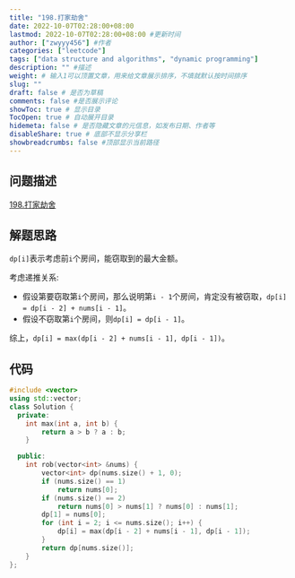 ```yaml
---
title: "198.打家劫舍"
date: 2022-10-07T02:28:00+08:00
lastmod: 2022-10-07T02:28:00+08:00 #更新时间
author: ["zwyyy456"] #作者
categories: ["leetcode"]
tags: ["data structure and algorithms", "dynamic programming"]
description: "" #描述
weight: # 输入1可以顶置文章，用来给文章展示排序，不填就默认按时间排序
slug: ""
draft: false # 是否为草稿
comments: false #是否展示评论
showToc: true # 显示目录
TocOpen: true # 自动展开目录
hidemeta: false # 是否隐藏文章的元信息，如发布日期、作者等
disableShare: true # 底部不显示分享栏
showbreadcrumbs: false #顶部显示当前路径
---
```

## 问题描述
[198.打家劫舍](https://leetcode.cn/problems/house-robber/)

## 解题思路
`dp[i]`表示考虑前`i`个房间，能窃取到的最大金额。

考虑递推关系:
- 假设第要窃取第`i`个房间，那么说明第`i - 1`个房间，肯定没有被窃取，`dp[i] = dp[i - 2] + nums[i - 1]`。
- 假设不窃取第`i`个房间，则`dp[i] = dp[i - 1]`。

综上，`dp[i] = max(dp[i - 2] + nums[i - 1], dp[i - 1])`。

## 代码
```cpp
#include <vector>
using std::vector;
class Solution {
  private:
    int max(int a, int b) {
        return a > b ? a : b;
    }

  public:
    int rob(vector<int> &nums) {
        vector<int> dp(nums.size() + 1, 0);
        if (nums.size() == 1)
            return nums[0];
        if (nums.size() == 2)
            return nums[0] > nums[1] ? nums[0] : nums[1];
        dp[1] = nums[0];
        for (int i = 2; i <= nums.size(); i++) {
            dp[i] = max(dp[i - 2] + nums[i - 1], dp[i - 1]);
        }
        return dp[nums.size()];
    }
};
```

